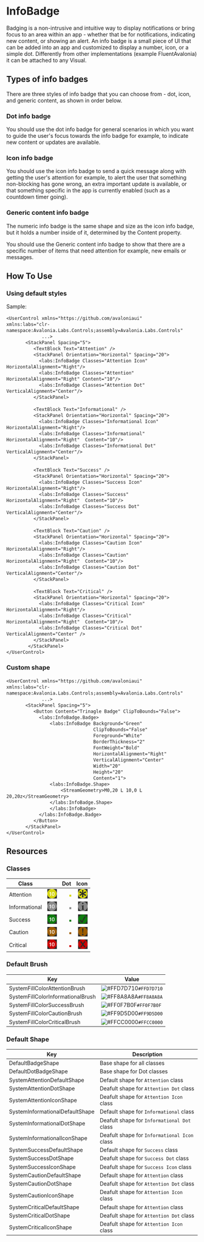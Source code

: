 
# InfoBadge

Badging is a non-intrusive and intuitive way to display notifications or bring focus to an area within an app - whether that be for notifications, indicating new content, or showing an alert. An info badge is a small piece of UI that can be added into an app and customized to display a number, icon, or a simple dot. Differently from other implementations (example FluentAvalonia) it can be attached to any Visual.

## Types of info badges

There are three styles of info badge that you can choose from - dot, icon, and generic content, as shown in order below.

### Dot info badge

You should use the dot info badge for general scenarios in which you want to guide the user's focus towards the info badge for example, to indicate new content or updates are available.

### Icon info badge

You should use the icon info badge to send a quick message along with getting the user's attention for example, to alert the user that something non-blocking has gone wrong, an extra important update is available, or that something specific in the app is currently enabled (such as a countdown timer going).

### Generic content info badge

The numeric info badge is the same shape and size as the icon info badge, but it holds a number inside of it, determined by the Content property.

You should use the Generic content info badge to show that there are a specific number of items that need attention for example, new emails or messages.

## How To Use

### Using default styles

Sample:

```xaml
<UserControl xmlns="https://github.com/avaloniaui"
xmlns:labs="clr-namespace:Avalonia.Labs.Controls;assembly=Avalonia.Labs.Controls"
             ...>
       <StackPanel Spacing="5">
          <TextBlock Text="Attention" />
          <StackPanel Orientation="Horizontal" Spacing="20">
            <labs:InfoBadge Classes="Attention Icon" HorizontalAlignment="Right"/>
            <labs:InfoBadge Classes="Attention" HorizontalAlignment="Right" Content="10"/>
            <labs:InfoBadge Classes="Attention Dot" VerticalAlignment="Center"/>
          </StackPanel>

          <TextBlock Text="Informational" />
          <StackPanel Orientation="Horizontal" Spacing="20">
            <labs:InfoBadge Classes="Informational Icon" HorizontalAlignment="Right"/>
            <labs:InfoBadge Classes="Informational" HorizontalAlignment="Right"  Content="10"/>
            <labs:InfoBadge Classes="Informational Dot" VerticalAlignment="Center"/>
          </StackPanel>

          <TextBlock Text="Success" />
          <StackPanel Orientation="Horizontal" Spacing="20">
            <labs:InfoBadge Classes="Success Icon" HorizontalAlignment="Right"/>
            <labs:InfoBadge Classes="Success" HorizontalAlignment="Right"  Content="10"/>
            <labs:InfoBadge Classes="Success Dot" VerticalAlignment="Center"/>
          </StackPanel>

          <TextBlock Text="Caution" />
          <StackPanel Orientation="Horizontal" Spacing="20">
            <labs:InfoBadge Classes="Caution Icon" HorizontalAlignment="Right"/>
            <labs:InfoBadge Classes="Caution" HorizontalAlignment="Right"  Content="10"/>
            <labs:InfoBadge Classes="Caution Dot" VerticalAlignment="Center"/>
          </StackPanel>

          <TextBlock Text="Critical" />
          <StackPanel Orientation="Horizontal" Spacing="20">
            <labs:InfoBadge Classes="Critical Icon" HorizontalAlignment="Right"/>
            <labs:InfoBadge Classes="Critical" HorizontalAlignment="Right"  Content="10"/>
            <labs:InfoBadge Classes="Critical Dot" VerticalAlignment="Center" />
          </StackPanel>
        </StackPanel>
</UserControl>
```

### Custom shape

```xaml
<UserControl xmlns="https://github.com/avaloniaui"
xmlns:labs="clr-namespace:Avalonia.Labs.Controls;assembly=Avalonia.Labs.Controls"
             ...>
       <StackPanel Spacing="5">
          <Button Content="Trinagle Badge" ClipToBounds="False">
            <labs:InfoBadge.Badge>
                <labs:InfoBadge Background="Green"
                                ClipToBounds="False"
                                Foreground="White"
                                BorderThickness="2"
                                FontWeight="Bold"
                                HorizontalAlignment="Right"
                                VerticalAlignment="Center"
                                Width="20"
                                Height="20"
                                Content="1">
                <labs:InfoBadge.Shape>
                    <StreamGeometry>M0,20 L 10,0 L 20,20z</StreamGeometry>
                </labs:InfoBadge.Shape>
                </labs:InfoBadge>
            </labs:InfoBadge.Badge>
          </Button>
       </StackPanel>
</UserControl>
```

## Resources

### Classes

|Class | | Dot | Icon |
|-|-:|-:|-:|
|Attention| ![Attention](/Assets/Attention.png)| ![Attention Dot](/Assets/Attention.Dot.png) | ![Attention Icon](/Assets/Attention.Icon.png) |
|Informational| ![Informational](/Assets/Informational.png)| ![Informational Dot](/Assets/Informational.Dot.png) | ![Informational Icon](/Assets/Informational.Icon.png) |
|Success| ![Success](/Assets/Success.png)| ![Success Dot](/Assets/Success.Dot.png) | ![Success Icon](/Assets/Success.Icon.png) |
|Caution| ![Caution](/Assets/Caution.png)| ![Caution Dot](/Assets/Caution.Dot.png) | ![Caution Icon](/Assets/Caution.Icon.png) |
|Critical| ![Critical](/Assets/Critical.png)| ![Critical Dot](/Assets/Critical.Dot.png) | ![Critical Icon](/Assets/Critical.Icon.png) |

### Default Brush

|Key |Value|
|-|-|
|SystemFillColorAttentionBrush| ![#FFD7D710](https://placehold.co/15x15/D7D710/D7D710.png)`#FFD7D710` |
|SystemFillColorInformationalBrush| ![#FF8A8A8A](https://placehold.co/15x15/8A8A8A/8A8A8A.png)`#FF8A8A8A`|
|SystemFillColorSuccessBrush| ![#FF0F7B0F](https://placehold.co/15x15/0F7B0F/0F7B0F.png)`#FF0F7B0F` |
|SystemFillColorCautionBrush| ![#FF9D5D00](https://placehold.co/15x15/9D5D00/9D5D00.png)`#FF9D5D00`|
|SystemFillColorCriticalBrush| ![#FFCC0000](https://placehold.co/15x15/CC0000/CC0000.png)`#FFCC0000`|

### Default Shape

|Key|Description|
|-|-|
|DefaultBadgeShape| Base shape for all classes |
|DefaultDotBadgeShape| Base shape for Dot classes |
|SystemAttentionDefaultShape| Default shape for `Attention` class |
|SystemAttentionDotShape| Deafult shape for `Attention Dot` class |
|SystemAttentionIconShape| Deafult shape for `Attention Icon` class |
|SystemInformationalDefaultShape| Default shape for `Informational` class |
|SystemInformationalDotShape| Deafult shape for `Informational Dot` class |
|SystemInformationalIconShape| Deafult shape for `Informational Icon` class |
|SystemSuccessDefaultShape| Default shape for `Success` class |
|SystemSuccessDotShape| Deafult shape for `Success Dot` class |
|SystemSuccessIconShape| Deafult shape for `Success Icon` class |
|SystemCautionDefaultShape| Default shape for `Attention` class |
|SystemCautionDotShape| Deafult shape for `Attention Dot` class |
|SystemCautionIconShape| Deafult shape for `Attention Icon` class |
|SystemCriticalDefaultShape| Default shape for `Attention` class |
|SystemCriticalDotShape| Deafult shape for `Attention Dot` class |
|SystemCriticalIconShape| Deafult shape for `Attention Icon` class |
